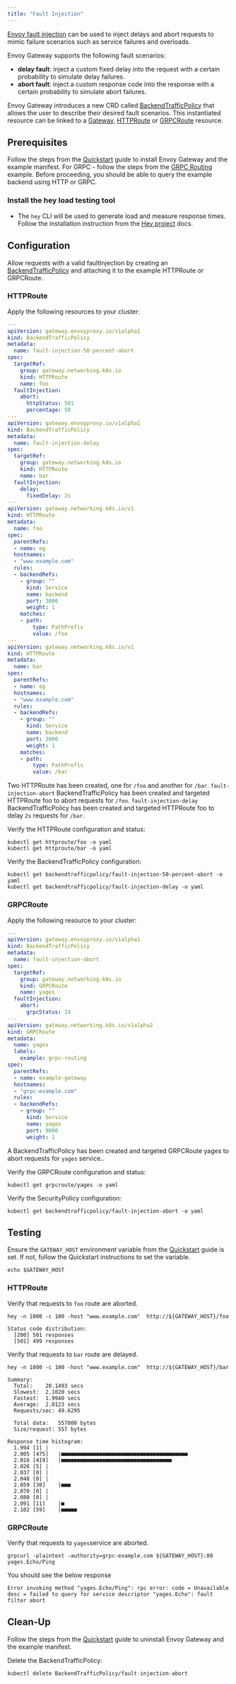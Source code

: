 ```yaml
---
title: "Fault Injection"
---
```


[Envoy fault injection] can be used to inject delays and abort requests to mimic failure scenarios such as service failures and overloads.

Envoy Gateway supports the following fault scenarios:
- **delay fault**: inject a custom fixed delay into the request with a certain probability to simulate delay failures.
- **abort fault**: inject a custom response code into the response with a certain probability to simulate abort failures.

Envoy Gateway introduces a new CRD called [BackendTrafficPolicy][] that allows the user to describe their desired fault scenarios.
This instantiated resource can be linked to a [Gateway][], [HTTPRoute][] or [GRPCRoute][] resource.

## Prerequisites

Follow the steps from the [Quickstart](../../quickstart) guide to install Envoy Gateway and the example manifest.
For GRPC - follow the steps from the [GRPC Routing](../grpc-routing) example.
Before proceeding, you should be able to query the example backend using HTTP or GRPC.

### Install the hey load testing tool
* The `hey` CLI will be used to generate load and measure response times. Follow the installation instruction from the [Hey project] docs.

## Configuration

Allow requests with a valid faultInjection by creating an [BackendTrafficPolicy][BackendTrafficPolicy] and attaching it to the example HTTPRoute or GRPCRoute.

### HTTPRoute

Apply the following resources to your cluster:

```yaml
---
apiVersion: gateway.envoyproxy.io/v1alpha1
kind: BackendTrafficPolicy
metadata:
  name: fault-injection-50-percent-abort
spec:
  targetRef:
    group: gateway.networking.k8s.io
    kind: HTTPRoute
    name: foo
  faultInjection:
    abort:
      httpStatus: 501
      percentage: 50
---
apiVersion: gateway.envoyproxy.io/v1alpha1
kind: BackendTrafficPolicy
metadata:
  name: fault-injection-delay
spec:
  targetRef:
    group: gateway.networking.k8s.io
    kind: HTTPRoute
    name: bar
  faultInjection:
    delay:
      fixedDelay: 2s
---
apiVersion: gateway.networking.k8s.io/v1
kind: HTTPRoute
metadata:
  name: foo
spec:
  parentRefs:
  - name: eg
  hostnames:
  - "www.example.com"
  rules:
  - backendRefs:
    - group: ""
      kind: Service
      name: backend
      port: 3000
      weight: 1
    matches:
    - path:
        type: PathPrefix
        value: /foo
---
apiVersion: gateway.networking.k8s.io/v1
kind: HTTPRoute
metadata:
  name: bar
spec:
  parentRefs:
  - name: eg
  hostnames:
  - "www.example.com"
  rules:
  - backendRefs:
    - group: ""
      kind: Service
      name: backend
      port: 3000
      weight: 1
    matches:
    - path:
        type: PathPrefix
        value: /bar
```

Two HTTPRoute has been created, one for `/foo` and another for `/bar`.  `fault-injection-abort` BackendTrafficPolicy has been created and targeted HTTPRoute foo to abort requests for `/foo`. `fault-injection-delay` BackendTrafficPolicy has been created and targeted HTTPRoute foo to delay `2s` requests for `/bar`. 

Verify the HTTPRoute configuration and status:

```shell
kubectl get httproute/foo -o yaml
kubectl get httproute/bar -o yaml
```

Verify the BackendTrafficPolicy configuration:

```shell
kubectl get backendtrafficpolicy/fault-injection-50-percent-abort -o yaml
kubectl get backendtrafficpolicy/fault-injection-delay -o yaml
```

### GRPCRoute

Apply the following resource to your cluster:

```yaml
---
apiVersion: gateway.envoyproxy.io/v1alpha1
kind: BackendTrafficPolicy
metadata:
  name: fault-injection-abort
spec:
  targetRef:
    group: gateway.networking.k8s.io
    kind: GRPCRoute
    name: yages
  faultInjection:
    abort:
      grpcStatus: 14
---
apiVersion: gateway.networking.k8s.io/v1alpha2
kind: GRPCRoute
metadata:
  name: yages
  labels:
    example: grpc-routing
spec:
  parentRefs:
  - name: example-gateway
  hostnames:
  - "grpc-example.com"
  rules:
  - backendRefs:
    - group: ""
      kind: Service
      name: yages
      port: 9000
      weight: 1
```

A BackendTrafficPolicy has been created and targeted GRPCRoute yages to abort requests for `yages` service..

Verify the GRPCRoute configuration and status:

```shell
kubectl get grpcroute/yages -o yaml
```

Verify the SecurityPolicy configuration:

```shell
kubectl get backendtrafficpolicy/fault-injection-abort -o yaml
```

## Testing

Ensure the `GATEWAY_HOST` environment variable from the [Quickstart](../../quickstart) guide is set. If not, follow the
Quickstart instructions to set the variable.

```shell
echo $GATEWAY_HOST
```

### HTTPRoute

Verify that requests to `foo` route are aborted.

```shell
hey -n 1000 -c 100 -host "www.example.com"  http://${GATEWAY_HOST}/foo
```

```console
Status code distribution:
  [200]	501 responses
  [501]	499 responses
```

Verify that requests to `bar` route are delayed.

```shell
hey -n 1000 -c 100 -host "www.example.com"  http://${GATEWAY_HOST}/bar
```

```console
Summary:
  Total:	20.1493 secs
  Slowest:	2.1020 secs
  Fastest:	1.9940 secs
  Average:	2.0123 secs
  Requests/sec:	49.6295

  Total data:	557000 bytes
  Size/request:	557 bytes

Response time histogram:
  1.994 [1]	|
  2.005 [475]	|■■■■■■■■■■■■■■■■■■■■■■■■■■■■■■■■■■■■■■■■
  2.016 [419]	|■■■■■■■■■■■■■■■■■■■■■■■■■■■■■■■■■■■
  2.026 [5]	|
  2.037 [0]	|
  2.048 [0]	|
  2.059 [30]	|■■■
  2.070 [0]	|
  2.080 [0]	|
  2.091 [11]	|■
  2.102 [59]	|■■■■■
```

### GRPCRoute

Verify that requests to `yages`service are aborted.

```shell
grpcurl -plaintext -authority=grpc-example.com ${GATEWAY_HOST}:80 yages.Echo/Ping
```

You should see the below response

```shell
Error invoking method "yages.Echo/Ping": rpc error: code = Unavailable desc = failed to query for service descriptor "yages.Echo": fault filter abort
```

## Clean-Up

Follow the steps from the [Quickstart](../../quickstart) guide to uninstall Envoy Gateway and the example manifest.

Delete the BackendTrafficPolicy:

```shell
kubectl delete BackendTrafficPolicy/fault-injection-abort
```

[Envoy fault injection]: https://www.envoyproxy.io/docs/envoy/latest/configuration/http/http_filters/fault_filter.html
[BackendTrafficPolicy]: ../../../api/extension_types#backendtrafficpolicy
[Gateway]: https://gateway-api.sigs.k8s.io/api-types/gateway/
[HTTPRoute]: https://gateway-api.sigs.k8s.io/api-types/httproute/
[GRPCRoute]: https://gateway-api.sigs.k8s.io/api-types/grpcroute/
[Hey project]: https://github.com/rakyll/hey
